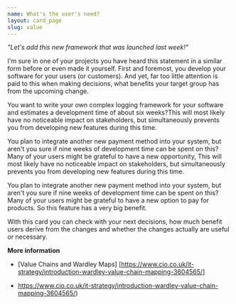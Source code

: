 ```yaml
---
name: What's the user's need?
layout: card_page
slug: value
---
```

*"Let's add this new framework that was launched last week!"*

I'm sure in one of your projects you have heard this statement in a similar form before or even made it yourself.
First and foremost, you develop your software for your users (or customers).
And yet, far too little attention is paid to this when making decisions,
what benefits your target group has from the upcoming change. 

You want to write your own complex logging framework for your software and
estimates a development time of about six weeks?This will most likely have no noticeable impact on stakeholders,  but simultaneously prevents you from developing new features during this time.

You plan to integrate another new payment method into your system,
but aren't you sure if nine weeks of development time can be spent on this?
Many of your users might be grateful to have a new opportunity,
This will most likely have no noticeable impact on stakeholders,  but simultaneously prevents you from developing new features during this time.

You plan to integrate another new payment method into your system,
but aren't you sure if nine weeks of development time can be spent on this?
Many of your users might be grateful to have a new option to pay for products. So this feature has a very big benefit.

With this card you can check with your next decisions,
how much benefit users derive from the changes and whether the changes actually
are useful or necessary.

**More information**

- [Value Chains and Wardley Maps] [https://www.cio.co.uk/it-strategy/introduction-wardley-value-chain-mapping-3604565/]

- https://www.cio.co.uk/it-strategy/introduction-wardley-value-chain-mapping-3604565/)
